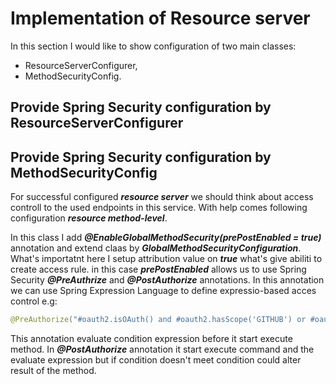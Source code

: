 # Implementation of Resource server

In this section I would like to show configuration of two main classes:
 - ResourceServerConfigurer,
 - MethodSecurityConfig. 

## Provide Spring Security configuration by ResourceServerConfigurer

## Provide Spring Security configuration by MethodSecurityConfig

For successful configured ***resource server*** we should think about access controll to the used endpoints in this service. With help comes following configuration ***resource method-level***.

In this class I add ***@EnableGlobalMethodSecurity(prePostEnabled = true)*** annotation and extend claas by ***GlobalMethodSecurityConfiguration***. What's importatnt here I setup  attribution value on ***true*** what's give abiliti to create access rule. in this case  ***prePostEnabled*** allows us to use Spring Security ***@PreAuthrize*** and ***@PostAuthorize*** annotations. In this annotation we can use Spring Expression Language to define expressio-based acces control e.g:
```java
@PreAuthorize("#oauth2.isOAuth() and #oauth2.hasScope('GITHUB') or #oauth2.hasScope('GIT')")
```
This annotation evaluate condition expression before it start execute method. In  ***@PostAuthorize*** annotation it start execute command and the evaluate expression but if condition doesn't meet condition could alter result of the method.